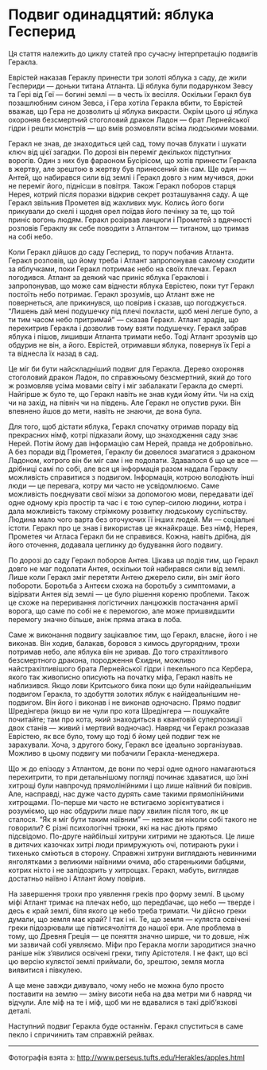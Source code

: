 # Подвиг одинадцятий: яблука Гесперид

Ця стаття належить до циклу статей про сучасну інтерпретацію подвигів Геракла.

Еврістей наказав Гераклу принести три золоті яблука з саду, де жили Геспериди — доньки титана Атланта. 
Ці яблука були подарунком Зевсу та Гері від Геї — богині землі — в честь їх весілля. 
Оскільки Геракл був позашлюбним сином Зевса, і Гера хотіла Геракла вбити, то Еврістей вважав, що Гера не дозволить ці яблука викрасти. 
Окрім цього ці яблука охороняв безсмертний стоголовий дракон Ладон — брат Лернейської гідри і решти монстрів — що вмів розмовляти всіма людськими мовами.

Геракл не знав, де знаходиться цей сад, тому почав блукати і шукати ключ від цієї загадки. 
По дорозі він переміг декількох підступних ворогів. 
Один з них був фараоном Бусірісом, що хотів принести Геракла в жертву, але зрештою в жертву був принесений він сам. 
Ще один — Антей, що набирався сили від землі і Геракл довго з ним мучився, доки не переміг його, піднісши в повітря. 
Також Геракл поборов старця Нерея, котрий після поразки відкрив секрет розташування саду. 
А ще Геракл звільнив Прометея від жахливих мук. 
Колись його боги прикували до скелі і щодня орел поїдав його печінку за те, що той приніс вогонь людям. 
Геракл розірвав ланцюги і Прометей з вдячності розповів Гераклу як себе поводити з Атлантом — титаном, що тримав на собі небо.

Коли Геракл дійшов до саду Гесперид, то поруч побачив Атланта. 
Геракл розповів, що йому треба і Атлант запропонував самому сходити за яблучками, поки Геракл потримає небо на своїх плечах. 
Геракл погодився. 
Атлант за деякий час приніс яблука Гераклові і запропонував, що може сам віднести яблука Еврістею, поки тут Геракл постоїть небо потримає. 
Геракл зрозумів, що Атлант вже не повернеться, але прикинувся, що повірив і сказав, що погоджується. 
“Лишень дай мені подушечку під плечі покласти, щоб мені легше було, а ти тим часом небо притримай” — сказав Геракл. 
Атлант зрадів, що перехитрив Геракла і дозволив тому взяти подушечку. 
Геракл забрав яблука і пішов, лишивши Атланта тримати небо. 
Тоді Атлант зрозумів що обдурив не він, а його. 
Еврістей, отримавши яблука, повернув їх Гері а та віднесла їх назад в сад.

Це міг би бути найскладніший подвиг для Геракла. 
Дерево охороняв стоголовий дракон Ладон, по справжньому безсмертний, який до того ж розмовляв усіма мовами світу і міг забалакати Геракла до смерті. 
Найгірше ж було те, що Геракл навіть не знав куди йому йти. 
Чи на схід чи на захід, на північ чи на південь. 
Але Геракл не опустив руки. 
Він впевнено йшов до мети, навіть не знаючи, де вона була.

Для того, щоб дістати яблука, Геракл спочатку отримав пораду від прекрасних німф, котрі підказали йому, що знаходження саду знає Нерей. 
Потім йому дав інформацію сам Нерей, правда не добровільно. 
А без поради від Прометея, Гераклу би довелося змагатися з драконом Ладоном, котрого він би міг сам і не подолати. 
Здавалося б що це все — дрібниці самі по собі, але вся ця інформація разом надала Гераклу можливість справитися з подвигом. 
Інформація, котрою володіють інші люди — це перевага, котру ми часто не усвідомлюємо. 
Саме можливість поєднувати свої мізки за допомогою мови, передавати ідеї одне одному кріз простір та час і є тою супер-силою людини, котра і дала можливість такому стрімкому розвитку людському суспільству. 
Людина мало чого варта без оточуючих її інших людей. 
Ми — соціальні істоти. 
Геракл про це знав і використав це якнайкраще. 
Без німф, Нерея, Прометея чи Атласа Геракл би не справився. 
Кожна, навіть дрібна, дія його оточення, додавала цеглинку до будування його подвигу.

По дорозі до саду Геракл поборов Антея. 
Цікава ця подія тим, що Геракл довго не маг подолати Антея, оскільки той набирався сили від землі. 
Лише коли Геракл зміг перетяти Антею джерело сили, він зміг його побороти. 
Боротьба з Антеєм схожа на боротьбу з симптомами, а відірвати Антея від землі — це було рішення кореню проблеми. 
Також це схоже на переривання логістичних ланцюжків постачання армії ворога, що саме по собі не є перемогою, але може пришвидшити перемогу значно більше, аніж пряма атака в лоба.

Саме ж виконання подвигу зацікавлює тим, що Геракл, власне, його і не виконав. 
Він ходив, балакав, боровся з кимось другорядним, трохи потримав небо, але яблука він не зривав. 
До того страхітливого безсмертного дракона, породження Єхидни, можливо найстрахітливішого брата Лернейської гідри і пекельного пса Кербера, якого так живописно описують на початку міфа, Геракл навіть не наблизився. 
Якщо лови Критського бика поки що були найідеальнішим подвигом Геракла, то здобуття золотих яблук є найідеальнішим не-подвигом. 
Він його і виконав і не виконав одночасно. 
Прямо подвиг Шредінгера (якщо ви не чули про кота Шредінгера — пошукайте почитайте; там про кота, який знаходиться в квантовій суперпозиції двох станів — живий і мертвий водночас). 
Навряд чи Геракл розказав Еврістею, як все було, тому що тоді б йому цей подвиг теж не зарахували. 
Хоча, з другого боку, Геракл все ідеально зорганізував. 
Можливо в цьому подвигу ми побачили Геракла-менеджера.

Що ж до епізоду з Атлантом, де вони по черзі одне одного намагаються перехитрити, то при детальнішому погляді починає здаватися, що їхні хитрощі були навпрочуд прямолінійними і що лише наївний би повірив. 
Але, насправді, нас дуже часто дурять саме такими прямолінійними хитрощами. 
По-перше ми часто не встигаємо зорієнтуватися і розуміємо, що нас обдурили лише пару хвилин після того, як це сталося. 
“Як я міг бути таким наївним” — невже ви ніколи собі такого не говорили? 
Є різні психологічні трюки, які на нас діють прямо підсвідомо. 
По-друге найбільші хитруни хитрими не здаються. 
Це лише в дитячих казочках хитрі люди примружують очі, потирають руки і тихенько сміються в сторону. 
Справжні хитруни виглядають невинними янголятками з великими наївними очима, або старенькими бабцями, котрих ніхто і не запідозрить у хитрощах. 
Геракл, мабуть, виглядав достатньо наївно і Атлант йому повірив.

На завершення трохи про уявлення греків про форму землі. 
В цьому міфі Атлант тримає на плечах небо, що передбачає, що небо — тверде і десь є край землі, біля якого це небо треба тримати. 
Чи дійсно греки думали, що земля має край? 
І так і ні. 
Те, що земля — куляста освічені греки підозрювали ще півтисячоліття до нашої ери. 
Але проблема в тому, що Древня Греція — це поняття значно ширше, чи то довше, ніж ми зазвичай собі уявляємо. 
Міфи про Геракла могли зародитися значно раніше ніж з’явилися освічені греки, типу Арістотеля. 
І не факт, що всі цю версію кулястої землі приймали, бо, зрештою, земля могла виявитися і півкулею.

А ще мене завжди дивувало, чому небо не можна було просто поставити на землю — зміну висоти неба на два метри ми б навряд чи відчули. 
Але міф на те і міф, щоб ми не вдавалися в такі дріб’язкові деталі.

Наступний подвиг Геракла буде останнім. 
Геракл спуститься в саме пекло і спричинить там справжній рейвах.

---

Фотографія взята з: http://www.perseus.tufts.edu/Herakles/apples.html